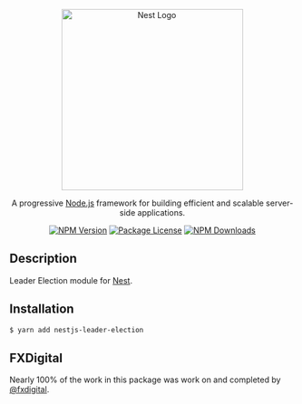 <p align="center">
  <a href="http://nestjs.com/" target="blank"><img src="https://nestjs.com/img/logo_text.svg" width="320" alt="Nest Logo" /></a>
</p>

  <p align="center">A progressive <a href="http://nodejs.org" target="blank">Node.js</a> framework for building efficient and scalable server-side applications.</p>
    <p align="center">
<a href="https://www.npmjs.com/nestjs-leader-election"><img src="https://img.shields.io/npm/v/nestjs-leader-election.svg" alt="NPM Version" /></a>
<a href="https://www.npmjs.com/nestjs-leader-election"><img src="https://img.shields.io/npm/l/nestjs-leader-electionsvg" alt="Package License" /></a>
<a href="https://www.npmjs.com/nestjs-leader-election"><img src="https://img.shields.io/npm/dm/nestjs-leader-election.svg" alt="NPM Downloads" /></a>
</p>

## Description

Leader Election module for [Nest](https://github.com/nestjs/nest).

## Installation

```bash
$ yarn add nestjs-leader-election
```

## FXDigital

Nearly 100% of the work in this package was work on and completed by [@fxdigital](https://github.com/wearefx).
